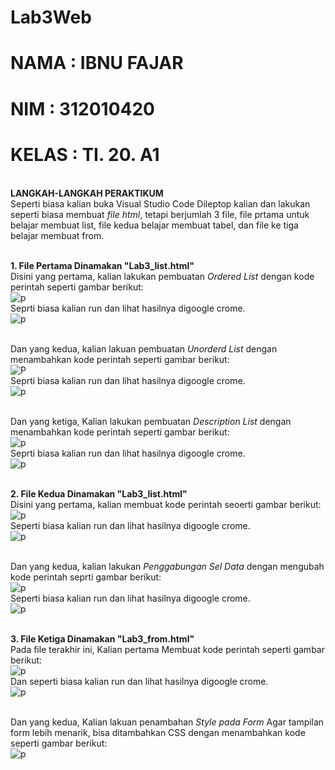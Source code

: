 # Lab3Web

# NAMA  : IBNU FAJAR
# NIM   : 312010420
# KELAS : TI. 20. A1

<br>**LANGKAH-LANGKAH PERAKTIKUM**
<br>Seperti biasa kalian buka Visual Studio Code Dileptop kalian dan lakukan seperti biasa membuat *file html*, tetapi berjumlah 3 file, file prtama untuk belajar membuat list, file kedua belajar membuat tabel, dan file ke tiga belajar membuat from.

<br>**1. File Pertama Dinamakan "Lab3_list.html"**
<br>Disini yang pertama, kalian lakukan pembuatan *Ordered List* dengan kode perintah seperti gambar berikut:
<br>![p](gambar/gblist1.png)
<br>Seprti biasa kalian run dan lihat hasilnya digoogle crome.
<br>![p](gambar/gblist2.png)

<br>Dan yang kedua, kalian lakuan pembuatan *Unorderd List* dengan menambahkan kode perintah seperti gambar berikut:
<br>![P](gambar/gblist3.png)
<br>Seprti biasa kalian run dan lihat hasilnya digoogle crome.
<br>![p](gambar/gblist4.png)

<br>Dan yang ketiga, Kalian lakukan pembuatan *Description List* dengan menambahkan kode perintah seperti gambar berikut:
<br>![p](gambar/gblist5.png)
<br>Seprti biasa kalian run dan lihat hasilnya digoogle crome.
<br>![p](gambar/gblist6.png)

<br>**2. File Kedua Dinamakan "Lab3_list.html"**
<br>Disini yang pertama, kalian membuat kode perintah seoerti gambar berikut:
<br>![p](gambar/gbtabel1.png)
<br>Seperti biasa kalian run dan lihat hasilnya digoogle crome.
<br>![p](gambar/gbtabel2.png)

<br>Dan yang kedua, kalian lakukan *Penggabungan Sel Data* dengan mengubah kode perintah seprti gambar berikut:
<br>![p](gambar/gbtabel3.png) 
<br>Seperti biasa kalian run dan lihat hasilnya digoogle crome.
<br>![p](gambar/gbtabel4.png)

<br>**3. File Ketiga Dinamakan "Lab3_from.html"**
<br>Pada file terakhir ini, Kalian pertama Membuat kode perintah seperti gambar berikut:
<br>![p](gambar/gbfrom1.png)
<br>Dan seperti biasa kalian run dan lihat hasilnya digoogle crome.
<br>![p](gambar/gbfrom2.png)

<br>Dan yang kedua, Kalian lakuan penambahan *Style pada Form* Agar tampilan form lebih menarik, bisa ditambahkan CSS dengan menambahkan kode seperti gambar berikut:
<br>![p](gambar/gbfrom3.png)
